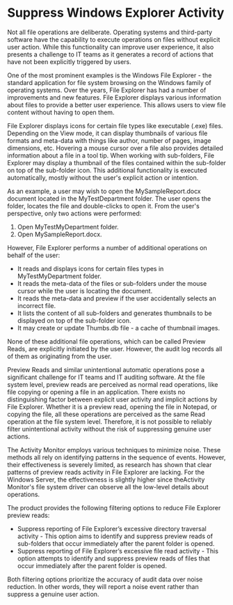 # Suppress Windows Explorer Activity

Not all file operations are deliberate. Operating systems and third-party software have the
capability to execute operations on files without explicit user action. While this functionality can
improve user experience, it also presents a challenge to IT teams as it generates a record of
actions that have not been explicitly triggered by users.

One of the most prominent examples is the Windows File Explorer - the standard application for file
system browsing on the Windows family of operating systems. Over the years, File Explorer has had a
number of improvements and new features. File Explorer displays various information about files to
provide a better user experience. This allows users to view file content without having to open
them.

File Explorer displays icons for certain file types like executable (.exe) files. Depending on the
View mode, it can display thumbnails of various file formats and meta-data with things like author,
number of pages, image dimensions, etc. Hovering a mouse cursor over a file also provides detailed
information about a file in a tool tip. When working with sub-folders, File Explorer may display a
thumbnail of the files contained within the sub-folder on top of the sub-folder icon. This
additional functionality is executed automatically, mostly without the user's explicit action or
intention.

As an example, a user may wish to open the MySampleReport.docx document located in the
MyTestDepartment folder. The user opens the folder, locates the file and double-clicks to open it.
From the user's perspective, only two actions were performed:

1. Open MyTestMyDepartment folder.
2. Open MySampleReport.docx.

However, File Explorer performs a number of additional operations on behalf of the user:

- It reads and displays icons for certain files types in MyTestMyDepartment folder.
- It reads the meta-data of the files or sub-folders under the mouse cursor while the user is
  locating the document.
- It reads the meta-data and preview if the user accidentally selects an incorrect file.
- It lists the content of all sub-folders and generates thumbnails to be displayed on top of the
  sub-folder icon.
- It may create or update Thumbs.db file - a cache of thumbnail images.

None of these additional file operations, which can be called Preview Reads, are explicitly
initiated by the user. However, the audit log records all of them as originating from the user.

Preview Reads and similar unintentional automatic operations pose a significant challenge for IT
teams and IT auditing software. At the file system level, preview reads are perceived as normal read
operations, like file copying or opening a file in an application. There exists no distinguishing
factor between explicit user activity and implicit actions by File Explorer. Whether it is a preview
read, opening the file in Notepad, or copying the file, all these operations are perceived as the
same Read operation at the file system level. Therefore, it is not possible to reliably filter
unintentional activity without the risk of suppressing genuine user actions.

The Activity Monitor employs various techniques to minimize noise. These methods all rely on
identifying patterns in the sequence of events. However, their effectiveness is severely limited, as
research has shown that clear patterns of preview reads activity in File Explorer are lacking. For
the Windows Server, the effectiveness is slightly higher since theActivity Monitor's file system
driver can observe all the low-level details about operations.

The product provides the following filtering options to reduce File Explorer preview reads:

- Suppress reporting of File Explorer’s excessive directory traversal activity - This option aims to
  identify and suppress preview reads of sub-folders that occur immediately after the parent folder
  is opened.
- Suppress reporting of File Explorer’s excessive file read activity - This option attempts to
  identify and suppress preview reads of files that occur immediately after the parent folder is
  opened.

Both filtering options prioritize the accuracy of audit data over noise reduction. In other words,
they will report a noise event rather than suppress a genuine user action.
